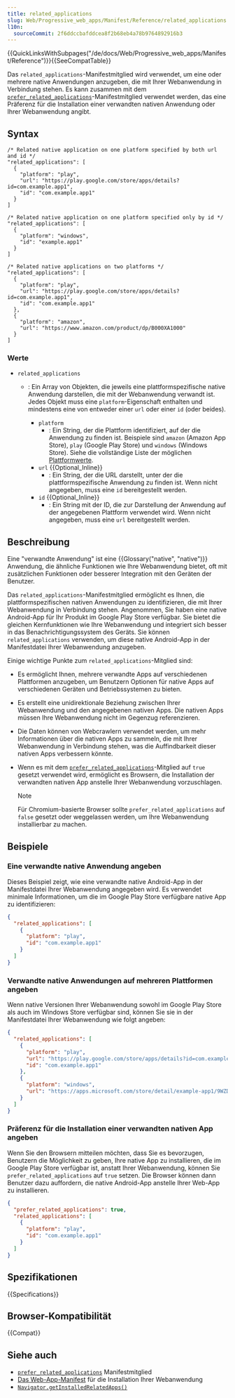 ```yaml
---
title: related_applications
slug: Web/Progressive_web_apps/Manifest/Reference/related_applications
l10n:
  sourceCommit: 2f6ddccbafddcea8f2b68eb4a78b9764892916b3
---
```


{{QuickLinksWithSubpages("/de/docs/Web/Progressive_web_apps/Manifest/Reference")}}{{SeeCompatTable}}

Das `related_applications`-Manifestmitglied wird verwendet, um eine oder mehrere native Anwendungen anzugeben, die mit Ihrer Webanwendung in Verbindung stehen.
Es kann zusammen mit dem [`prefer_related_applications`](/de/docs/Web/Progressive_web_apps/Manifest/Reference/prefer_related_applications)-Manifestmitglied verwendet werden, das eine Präferenz für die Installation einer verwandten nativen Anwendung oder Ihrer Webanwendung angibt.

## Syntax

```json-nolint
/* Related native application on one platform specified by both url and id */
"related_applications": [
  {
    "platform": "play",
    "url": "https://play.google.com/store/apps/details?id=com.example.app1",
    "id": "com.example.app1"
  }
]

/* Related native application on one platform specified only by id */
"related_applications": [
  {
    "platform": "windows",
    "id": "example.app1"
  }
]

/* Related native applications on two platforms */
"related_applications": [
  {
    "platform": "play",
    "url": "https://play.google.com/store/apps/details?id=com.example.app1",
    "id": "com.example.app1"
  },
  {
    "platform": "amazon",
    "url": "https://www.amazon.com/product/dp/B000XA1000"
  }
]
```

### Werte

- `related_applications`

  - : Ein Array von Objekten, die jeweils eine plattformspezifische native Anwendung darstellen, die mit der Webanwendung verwandt ist. Jedes Objekt muss eine `platform`-Eigenschaft enthalten und mindestens eine von entweder einer `url` oder einer `id` (oder beides).

    - `platform`
      - : Ein String, der die Plattform identifiziert, auf der die Anwendung zu finden ist.
        Beispiele sind `amazon` (Amazon App Store), `play` (Google Play Store) und `windows` (Windows Store).
        Siehe die vollständige Liste der möglichen [Plattformwerte](https://github.com/w3c/manifest/wiki/Platforms).
    - `url` {{Optional_Inline}}
      - : Ein String, der die URL darstellt, unter der die plattformspezifische Anwendung zu finden ist.
        Wenn nicht angegeben, muss eine `id` bereitgestellt werden.
    - `id` {{Optional_Inline}}
      - : Ein String mit der ID, die zur Darstellung der Anwendung auf der angegebenen Plattform verwendet wird.
        Wenn nicht angegeben, muss eine `url` bereitgestellt werden.

## Beschreibung

Eine "verwandte Anwendung" ist eine {{Glossary("native", "native")}} Anwendung, die ähnliche Funktionen wie Ihre Webanwendung bietet, oft mit zusätzlichen Funktionen oder besserer Integration mit den Geräten der Benutzer.

Das `related_applications`-Manifestmitglied ermöglicht es Ihnen, die plattformspezifischen nativen Anwendungen zu identifizieren, die mit Ihrer Webanwendung in Verbindung stehen.
Angenommen, Sie haben eine native Android-App für Ihr Produkt im Google Play Store verfügbar.
Sie bietet die gleichen Kernfunktionen wie Ihre Webanwendung und integriert sich besser in das Benachrichtigungssystem des Geräts.
Sie können `related_applications` verwenden, um diese native Android-App in der Manifestdatei Ihrer Webanwendung anzugeben.

Einige wichtige Punkte zum `related_applications`-Mitglied sind:

- Es ermöglicht Ihnen, mehrere verwandte Apps auf verschiedenen Plattformen anzugeben, um Benutzern Optionen für native Apps auf verschiedenen Geräten und Betriebssystemen zu bieten.
- Es erstellt eine unidirektionale Beziehung zwischen Ihrer Webanwendung und den angegebenen nativen Apps.
  Die nativen Apps müssen Ihre Webanwendung nicht im Gegenzug referenzieren.
- Die Daten können von Webcrawlern verwendet werden, um mehr Informationen über die nativen Apps zu sammeln, die mit Ihrer Webanwendung in Verbindung stehen, was die Auffindbarkeit dieser nativen Apps verbessern könnte.

- Wenn es mit dem [`prefer_related_applications`](/de/docs/Web/Progressive_web_apps/Manifest/Reference/prefer_related_applications)-Mitglied auf `true` gesetzt verwendet wird, ermöglicht es Browsern, die Installation der verwandten nativen App anstelle Ihrer Webanwendung vorzuschlagen.

  > [!NOTE]
  > Für Chromium-basierte Browser sollte `prefer_related_applications` auf `false` gesetzt oder weggelassen werden, um Ihre Webanwendung installierbar zu machen.

## Beispiele

### Eine verwandte native Anwendung angeben

Dieses Beispiel zeigt, wie eine verwandte native Android-App in der Manifestdatei Ihrer Webanwendung angegeben wird. Es verwendet minimale Informationen, um die im Google Play Store verfügbare native App zu identifizieren:

```json
{
  "related_applications": [
    {
      "platform": "play",
      "id": "com.example.app1"
    }
  ]
}
```

### Verwandte native Anwendungen auf mehreren Plattformen angeben

Wenn native Versionen Ihrer Webanwendung sowohl im Google Play Store als auch im Windows Store verfügbar sind, können Sie sie in der Manifestdatei Ihrer Webanwendung wie folgt angeben:

```json
{
  "related_applications": [
    {
      "platform": "play",
      "url": "https://play.google.com/store/apps/details?id=com.example.app1",
      "id": "com.example.app1"
    },
    {
      "platform": "windows",
      "url": "https://apps.microsoft.com/store/detail/example-app1/9WZDNCRFHVJL"
    }
  ]
}
```

### Präferenz für die Installation einer verwandten nativen App angeben

Wenn Sie den Browsern mitteilen möchten, dass Sie es bevorzugen, Benutzern die Möglichkeit zu geben, Ihre native App zu installieren, die im Google Play Store verfügbar ist, anstatt Ihrer Webanwendung, können Sie `prefer_related_applications` auf `true` setzen. Die Browser können dann Benutzer dazu auffordern, die native Android-App anstelle Ihrer Web-App zu installieren.

```json
{
  "prefer_related_applications": true,
  "related_applications": [
    {
      "platform": "play",
      "id": "com.example.app1"
    }
  ]
}
```

## Spezifikationen

{{Specifications}}

## Browser-Kompatibilität

{{Compat}}

## Siehe auch

- [`prefer_related_applications`](/de/docs/Web/Progressive_web_apps/Manifest/Reference/prefer_related_applications) Manifestmitglied
- [Das Web-App-Manifest](/de/docs/Web/Progressive_web_apps/Guides/Making_PWAs_installable#the_web_app_manifest) für die Installation Ihrer Webanwendung
- [`Navigator.getInstalledRelatedApps()`](/de/docs/Web/API/Navigator/getInstalledRelatedApps)
